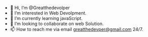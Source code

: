 - 👋 Hi, I’m @Greatthedevolper
- 👀 I’m interested in Web Devolpment.
- 🌱 I’m currently learning javaScript.
- 💞️ I’m looking to collaborate on web Solution.
- 📫 How to reach me via email greatthedevper@gmail.com 24/7.

<!---
Greatthedevolper/Greatthedevolper is a ✨ special ✨ repository because its `README.md` (this file) appears on your GitHub profile.
You can click the Preview link to take a look at your changes.
--->
